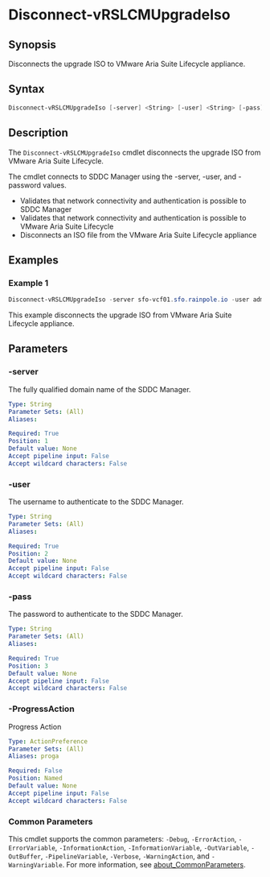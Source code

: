 # Disconnect-vRSLCMUpgradeIso

## Synopsis

Disconnects the upgrade ISO to VMware Aria Suite Lifecycle appliance.

## Syntax

```powershell
Disconnect-vRSLCMUpgradeIso [-server] <String> [-user] <String> [-pass] <String> [-ProgressAction <ActionPreference>] [<CommonParameters>]
```

## Description

The `Disconnect-vRSLCMUpgradeIso` cmdlet disconnects the upgrade ISO from VMware Aria Suite Lifecycle.

The cmdlet connects to SDDC Manager using the -server, -user, and -password values.

- Validates that network connectivity and authentication is possible to SDDC Manager
- Validates that network connectivity and authentication is possible to VMware Aria Suite Lifecycle
- Disconnects an ISO file from the VMware Aria Suite Lifecycle appliance

## Examples

### Example 1

```powershell
Disconnect-vRSLCMUpgradeIso -server sfo-vcf01.sfo.rainpole.io -user administrator@vsphere.local -pass VMw@re1!
```

This example disconnects the upgrade ISO from VMware Aria Suite Lifecycle appliance.

## Parameters

### -server

The fully qualified domain name of the SDDC Manager.

```yaml
Type: String
Parameter Sets: (All)
Aliases:

Required: True
Position: 1
Default value: None
Accept pipeline input: False
Accept wildcard characters: False
```

### -user

The username to authenticate to the SDDC Manager.

```yaml
Type: String
Parameter Sets: (All)
Aliases:

Required: True
Position: 2
Default value: None
Accept pipeline input: False
Accept wildcard characters: False
```

### -pass

The password to authenticate to the SDDC Manager.

```yaml
Type: String
Parameter Sets: (All)
Aliases:

Required: True
Position: 3
Default value: None
Accept pipeline input: False
Accept wildcard characters: False
```

### -ProgressAction

Progress Action

```yaml
Type: ActionPreference
Parameter Sets: (All)
Aliases: proga

Required: False
Position: Named
Default value: None
Accept pipeline input: False
Accept wildcard characters: False
```

### Common Parameters

This cmdlet supports the common parameters: `-Debug`, `-ErrorAction`, `-ErrorVariable`, `-InformationAction`, `-InformationVariable`, `-OutVariable`, `-OutBuffer`, `-PipelineVariable`, `-Verbose`, `-WarningAction`, and `-WarningVariable`. For more information, see [about_CommonParameters](http://go.microsoft.com/fwlink/?LinkID=113216).
